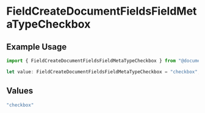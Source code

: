 # FieldCreateDocumentFieldsFieldMetaTypeCheckbox

## Example Usage

```typescript
import { FieldCreateDocumentFieldsFieldMetaTypeCheckbox } from "@documenso/sdk-typescript/models/operations";

let value: FieldCreateDocumentFieldsFieldMetaTypeCheckbox = "checkbox";
```

## Values

```typescript
"checkbox"
```